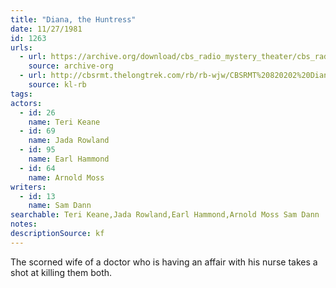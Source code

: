 ```yaml
---
title: "Diana, the Huntress"
date: 11/27/1981
id: 1263
urls: 
  - url: https://archive.org/download/cbs_radio_mystery_theater/cbs_radio_mystery_theater-1251-1300.zip/cbs_radio_mystery_theater-1251-1300%2Fcbsrmt_1263_diane_the_huntress.mp3
    source: archive-org
  - url: http://cbsrmt.thelongtrek.com/rb/rb-wjw/CBSRMT%20820202%20Diana%20The%20Huntress%20(rr%20of%20811127).mp3
    source: kl-rb
tags: 
actors:  
  - id: 26
    name: Teri Keane  
  - id: 69
    name: Jada Rowland  
  - id: 95
    name: Earl Hammond  
  - id: 64
    name: Arnold Moss
writers:  
  - id: 13
    name: Sam Dann
searchable: Teri Keane,Jada Rowland,Earl Hammond,Arnold Moss Sam Dann
notes: 
descriptionSource: kf
---
```

The scorned wife of a doctor who is having an affair with his nurse takes a shot at killing them both.